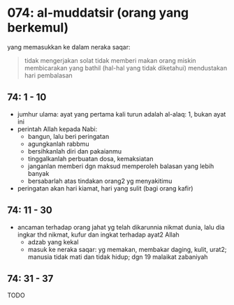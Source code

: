 # 074: al-muddatsir (orang yang berkemul)

yang memasukkan ke dalam neraka saqar:
> tidak mengerjakan solat
> tidak memberi makan orang miskin
> membicarakan yang bathil (hal-hal yang tidak diketahui)
> mendustakan hari pembalasan

## 74: 1 - 10
* jumhur ulama:
  ayat yang pertama kali turun adalah al-alaq: 1, bukan ayat ini
* perintah Allah kepada Nabi:
  * bangun, lalu beri peringatan
  * agungkanlah rabbmu
  * bersihkanlah diri dan pakaianmu
  * tinggalkanlah perbuatan dosa, kemaksiatan
  * janganlan memberi dgn maksud memperoleh balasan yang lebih banyak
  * bersabarlah atas tindakan orang2 yg menyakitimu
* peringatan akan hari kiamat, hari yang sulit (bagi orang kafir)

## 74: 11 - 30
* ancaman terhadap orang jahat yg telah dikarunnia nikmat dunia, lalu
  dia ingkar thd nikmat, kufur dan ingkat terhadap ayat2 Allah
  * adzab yang kekal
  * masuk ke neraka saqar:
    yg memakan, membakar daging, kulit, urat2; manusia tidak mati dan tidak hidup;
    dgn 19 malaikat zabaniyah

## 74: 31 - 37
TODO

<!-- TODO
Tafsir Ibnu Katsir 8.3.pdf
109/120
 -->
